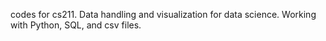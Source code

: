 codes for cs211. 
Data handling and visualization for data science. 
Working with Python, SQL, and csv files.
